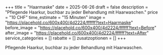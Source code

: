 +++
title = "Haarmaske"
date = 2025-06-26
draft = false
description = "Pflegende Haarkur, buchbar zu jeder Behandlung mit Haarwaschen."
price = "10 CHF"
time_estimate = "15 Minuten"
image = "https://placehold.co/600x400/4d2224/ffffff?text=Haarmaske"
before_image = "https://placehold.co/600x400/4d2224/ffffff?text=Before"
after_image = "https://placehold.co/600x400/4d2224/ffffff?text=After"
service_categories = []
rabatte = []
zusatzoptionen = []
+++

Pflegende Haarkur, buchbar zu jeder Behandlung mit Haarwaschen.
